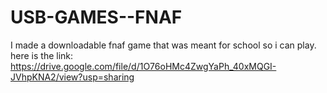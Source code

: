 # USB-GAMES--FNAF

I made a downloadable fnaf game that was 
meant for school so i can play. here
is the link: https://drive.google.com/file/d/1O76oHMc4ZwgYaPh_40xMQGI-JVhpKNA2/view?usp=sharing
